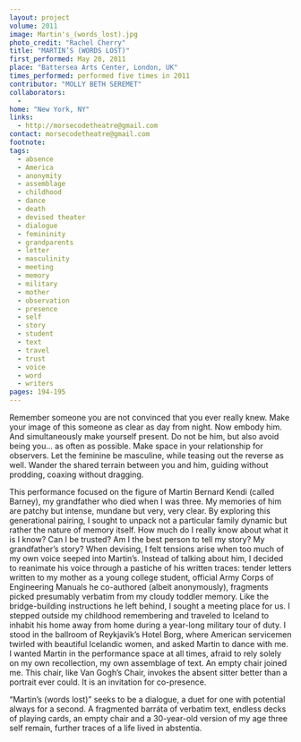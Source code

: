 ```yaml
---
layout: project
volume: 2011
image: Martin's_(words_lost).jpg
photo_credit: "Rachel Cherry"
title: "MARTIN’S (WORDS LOST)"
first_performed: May 20, 2011
place: "Battersea Arts Center, London, UK"
times_performed: performed five times in 2011
contributor: "MOLLY BETH SEREMET"
collaborators: 
  - 
home: "New York, NY"
links: 
  - http://morsecodetheatre@gmail.com
contact: morsecodetheatre@gmail.com
footnote: 
tags: 
  - absence
  - America
  - anonymity
  - assemblage
  - childhood
  - dance
  - death
  - devised theater
  - dialogue
  - femininity
  - grandparents
  - letter
  - masculinity
  - meeting
  - memory
  - military
  - mother
  - observation
  - presence
  - self
  - story
  - student
  - text
  - travel
  - trust
  - voice
  - word
  - writers
pages: 194-195
---
```


Remember someone you are not convinced that you ever really knew. Make your image of this someone as clear as day from night. Now embody him. And simultaneously make yourself present. Do not be him, but also avoid being you… as often as possible. Make space in your relationship for observers. Let the feminine be masculine, while teasing out the reverse as well. Wander the shared terrain between you and him, guiding without prodding, coaxing without dragging. 

This performance focused on the figure of Martin Bernard Kendi (called Barney), my grandfather who died when I was three. My memories of him are patchy but intense, mundane but very, very clear. By exploring this generational pairing, I sought to unpack not a particular family dynamic but rather the nature of memory itself. How much do I really know about what it is I know? Can I be trusted? Am I the best person to tell my story? My grandfather’s story? When devising, I felt tensions arise when too much of my own voice seeped into Martin’s. Instead of talking about him, I decided to reanimate his voice through a pastiche of his written traces: tender letters written to my mother as a young college student, official Army Corps of Engineering Manuals he co-authored (albeit anonymously), fragments picked presumably verbatim from my cloudy toddler memory. Like the bridge-building instructions he left behind, I sought a meeting place for us. I stepped outside my childhood remembering and traveled to Iceland to inhabit his home away from home during a year-long military tour of duty. I stood in the ballroom of Reykjavik’s Hotel Borg, where American servicemen twirled with beautiful Icelandic women, and asked Martin to dance with me. I wanted Martin in the performance space at all times, afraid to rely solely on my own recollection, my own assemblage of text. An empty chair joined me. This chair, like Van Gogh’s Chair, invokes the absent sitter better than a portrait ever could. It is an invitation for co-presence. 

“Martin’s (words lost)” seeks to be a dialogue, a duet for one with potential always for a second. A fragmented barráta of verbatim text, endless decks of playing cards, an empty chair and a 30-year-old version of my age three self remain, further traces of a life lived in abstentia.
